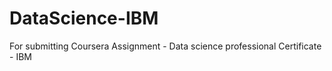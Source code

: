 # DataScience-IBM
For submitting Coursera Assignment  - Data science professional Certificate - IBM
